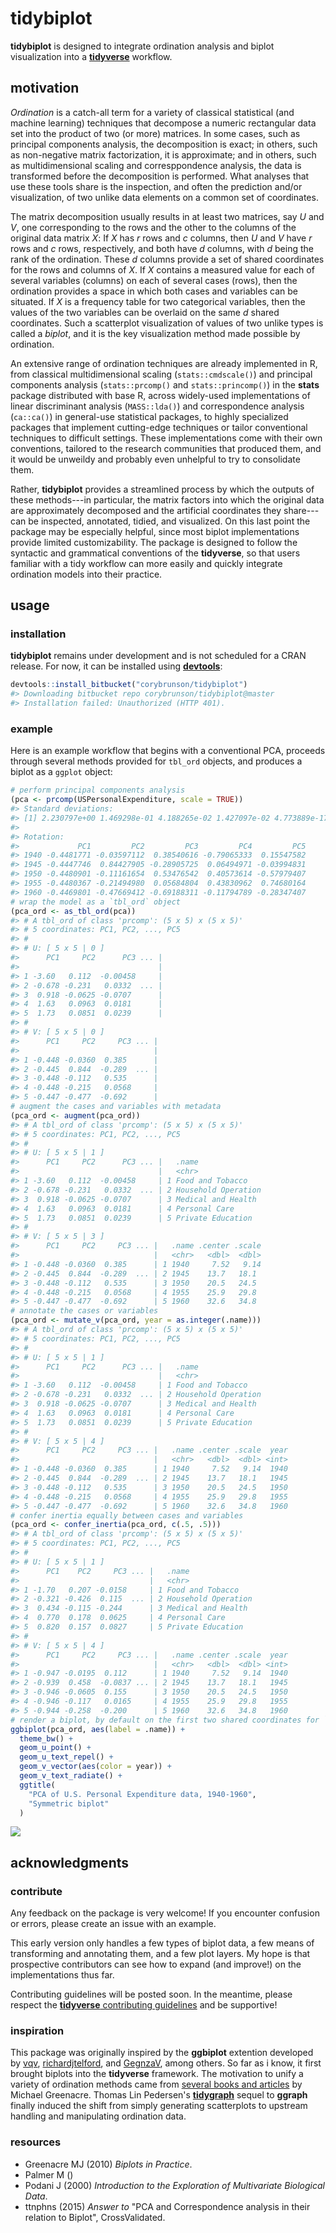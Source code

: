 
<!-- edit README.rmd -->
tidybiplot
==========

**tidybiplot** is designed to integrate ordination analysis and biplot visualization into a [**tidyverse**](https://github.com/tidyverse/tidyverse) workflow.

motivation
----------

*Ordination* is a catch-all term for a variety of classical statistical (and machine learning) techniques that decompose a numeric rectangular data set into the product of two (or more) matrices. In some cases, such as principal components analysis, the decomposition is exact; in others, such as non-negative matrix factorization, it is approximate; and in others, such as multidimensional scaling and corresppondence analysis, the data is transformed before the decomposition is performed. What analyses that use these tools share is the inspection, and often the prediction and/or visualization, of two unlike data elements on a common set of coordinates.

The matrix decomposition usually results in at least two matrices, say *U* and *V*, one corresponding to the rows and the other to the columns of the original data matrix *X*: If *X* has *r* rows and *c* columns, then *U* and *V* have *r* rows and *c* rows, respectively, and both have *d* columns, with *d* being the rank of the ordination. These *d* columns provide a set of shared coordinates for the rows and columns of *X*. If *X* contains a measured value for each of several variables (columns) on each of several cases (rows), then the ordination provides a space in which both cases and variables can be situated. If *X* is a frequency table for two categorical variables, then the values of the two variables can be overlaid on the same *d* shared coordinates. Such a scatterplot visualization of values of two unlike types is called a *biplot*, and it is the key visualization method made possible by ordination.

An extensive range of ordination techniques are already implemented in R, from classical multidimensional scaling (`stats::cmdscale()`) and principal components analysis (`stats::prcomp()` and `stats::princomp()`) in the **stats** package distributed with base R, across widely-used implementations of linear discriminant analysis (`MASS::lda()`) and correspondence analysis (`ca::ca()`) in general-use statistical packages, to highly specialized packages that implement cutting-edge techniques or tailor conventional techniques to difficult settings. These implementations come with their own conventions, tailored to the research communities that produced them, and it would be unweildy and probably even unhelpful to try to consolidate them.

Rather, **tidybiplot** provides a streamlined process by which the outputs of these methods---in particular, the matrix factors into which the original data are approximately decomposed and the artificial coordinates they share---can be inspected, annotated, tidied, and visualized. On this last point the package may be especially helpful, since most biplot implementations provide limited customizability. The package is designed to follow the syntactic and grammatical conventions of the **tidyverse**, so that users familiar with a tidy workflow can more easily and quickly integrate ordination models into their practice.

usage
-----

### installation

**tidybiplot** remains under development and is not scheduled for a CRAN release. For now, it can be installed using [**devtools**](https://github.com/r-lib/devtools):

``` r
devtools::install_bitbucket("corybrunson/tidybiplot")
#> Downloading bitbucket repo corybrunson/tidybiplot@master
#> Installation failed: Unauthorized (HTTP 401).
```

### example

Here is an example workflow that begins with a conventional PCA, proceeds through several methods provided for `tbl_ord` objects, and produces a biplot as a `ggplot` object:

``` r
# perform principal components analysis
(pca <- prcomp(USPersonalExpenditure, scale = TRUE))
#> Standard deviations:
#> [1] 2.230797e+00 1.469298e-01 4.188265e-02 1.427097e-02 4.773889e-17
#> 
#> Rotation:
#>             PC1         PC2         PC3         PC4         PC5
#> 1940 -0.4481771 -0.03597112  0.38540616 -0.79065333  0.15547582
#> 1945 -0.4447746  0.84427905 -0.28905725  0.06494971 -0.03994831
#> 1950 -0.4480901 -0.11161654  0.53476542  0.40573614 -0.57979407
#> 1955 -0.4480367 -0.21494980  0.05684804  0.43830962  0.74680164
#> 1960 -0.4469801 -0.47669412 -0.69188311 -0.11794789 -0.28347407
# wrap the model as a `tbl_ord` object
(pca_ord <- as_tbl_ord(pca))
#> # A tbl_ord of class 'prcomp': (5 x 5) x (5 x 5)'
#> # 5 coordinates: PC1, PC2, ..., PC5
#> # 
#> # U: [ 5 x 5 | 0 ]
#>      PC1     PC2      PC3 ... | 
#>                               | 
#> 1 -3.60   0.112  -0.00458     | 
#> 2 -0.678 -0.231   0.0332  ... | 
#> 3  0.918 -0.0625 -0.0707      | 
#> 4  1.63   0.0963  0.0181      | 
#> 5  1.73   0.0851  0.0239      | 
#> # 
#> # V: [ 5 x 5 | 0 ]
#>      PC1     PC2     PC3 ... | 
#>                              | 
#> 1 -0.448 -0.0360  0.385      | 
#> 2 -0.445  0.844  -0.289  ... | 
#> 3 -0.448 -0.112   0.535      | 
#> 4 -0.448 -0.215   0.0568     | 
#> 5 -0.447 -0.477  -0.692      |
# augment the cases and variables with metadata
(pca_ord <- augment(pca_ord))
#> # A tbl_ord of class 'prcomp': (5 x 5) x (5 x 5)'
#> # 5 coordinates: PC1, PC2, ..., PC5
#> # 
#> # U: [ 5 x 5 | 1 ]
#>      PC1     PC2      PC3 ... |   .name              
#>                               |   <chr>              
#> 1 -3.60   0.112  -0.00458     | 1 Food and Tobacco   
#> 2 -0.678 -0.231   0.0332  ... | 2 Household Operation
#> 3  0.918 -0.0625 -0.0707      | 3 Medical and Health 
#> 4  1.63   0.0963  0.0181      | 4 Personal Care      
#> 5  1.73   0.0851  0.0239      | 5 Private Education  
#> # 
#> # V: [ 5 x 5 | 3 ]
#>      PC1     PC2     PC3 ... |   .name .center .scale
#>                              |   <chr>   <dbl>  <dbl>
#> 1 -0.448 -0.0360  0.385      | 1 1940     7.52   9.14
#> 2 -0.445  0.844  -0.289  ... | 2 1945    13.7   18.1 
#> 3 -0.448 -0.112   0.535      | 3 1950    20.5   24.5 
#> 4 -0.448 -0.215   0.0568     | 4 1955    25.9   29.8 
#> 5 -0.447 -0.477  -0.692      | 5 1960    32.6   34.8
# annotate the cases or variables
(pca_ord <- mutate_v(pca_ord, year = as.integer(.name)))
#> # A tbl_ord of class 'prcomp': (5 x 5) x (5 x 5)'
#> # 5 coordinates: PC1, PC2, ..., PC5
#> # 
#> # U: [ 5 x 5 | 1 ]
#>      PC1     PC2      PC3 ... |   .name              
#>                               |   <chr>              
#> 1 -3.60   0.112  -0.00458     | 1 Food and Tobacco   
#> 2 -0.678 -0.231   0.0332  ... | 2 Household Operation
#> 3  0.918 -0.0625 -0.0707      | 3 Medical and Health 
#> 4  1.63   0.0963  0.0181      | 4 Personal Care      
#> 5  1.73   0.0851  0.0239      | 5 Private Education  
#> # 
#> # V: [ 5 x 5 | 4 ]
#>      PC1     PC2     PC3 ... |   .name .center .scale  year
#>                              |   <chr>   <dbl>  <dbl> <int>
#> 1 -0.448 -0.0360  0.385      | 1 1940     7.52   9.14  1940
#> 2 -0.445  0.844  -0.289  ... | 2 1945    13.7   18.1   1945
#> 3 -0.448 -0.112   0.535      | 3 1950    20.5   24.5   1950
#> 4 -0.448 -0.215   0.0568     | 4 1955    25.9   29.8   1955
#> 5 -0.447 -0.477  -0.692      | 5 1960    32.6   34.8   1960
# confer inertia equally between cases and variables
(pca_ord <- confer_inertia(pca_ord, c(.5, .5)))
#> # A tbl_ord of class 'prcomp': (5 x 5) x (5 x 5)'
#> # 5 coordinates: PC1, PC2, ..., PC5
#> # 
#> # U: [ 5 x 5 | 1 ]
#>      PC1    PC2     PC3 ... |   .name              
#>                             |   <chr>              
#> 1 -1.70   0.207 -0.0158     | 1 Food and Tobacco   
#> 2 -0.321 -0.426  0.115  ... | 2 Household Operation
#> 3  0.434 -0.115 -0.244      | 3 Medical and Health 
#> 4  0.770  0.178  0.0625     | 4 Personal Care      
#> 5  0.820  0.157  0.0827     | 5 Private Education  
#> # 
#> # V: [ 5 x 5 | 4 ]
#>      PC1     PC2     PC3 ... |   .name .center .scale  year
#>                              |   <chr>   <dbl>  <dbl> <int>
#> 1 -0.947 -0.0195  0.112      | 1 1940     7.52   9.14  1940
#> 2 -0.939  0.458  -0.0837 ... | 2 1945    13.7   18.1   1945
#> 3 -0.946 -0.0605  0.155      | 3 1950    20.5   24.5   1950
#> 4 -0.946 -0.117   0.0165     | 4 1955    25.9   29.8   1955
#> 5 -0.944 -0.258  -0.200      | 5 1960    32.6   34.8   1960
# render a biplot, by default on the first two shared coordinates for `x` and `y`
ggbiplot(pca_ord, aes(label = .name)) +
  theme_bw() +
  geom_u_point() +
  geom_u_text_repel() +
  geom_v_vector(aes(color = year)) +
  geom_v_text_radiate() +
  ggtitle(
    "PCA of U.S. Personal Expenditure data, 1940-1960",
    "Symmetric biplot"
  )
```

![](man/figures/README-example-1.png)

acknowledgments
---------------

### contribute

Any feedback on the package is very welcome! If you encounter confusion or errors, please create an issue with an example.

This early version only handles a few types of biplot data, a few means of transforming and annotating them, and a few plot layers. My hope is that prospective contributors can see how to expand (and improve!) on the implementations thus far.

Contributing guidelines will be posted soon. In the meantime, please respect the [**tidyverse** contributing guidelines](https://www.tidyverse.org/articles/2017/08/contributing/) and be supportive!

### inspiration

This package was originally inspired by the **ggbiplot** extention developed by [vqv](https://github.com/vqv/ggbiplot), [richardjtelford](https://github.com/richardjtelford/ggbiplot), and [GegnzaV](https://github.com/GegznaV/ggbiplot), among others. So far as i know, it first brought biplots into the **tidyverse** framework. The motivation to unify a variety of ordination methods came from [several books and articles](https://www.barcelonagse.eu/research/publications/all?author=Michael%20Greenacre) by Michael Greenacre. Thomas Lin Pedersen's [**tidygraph**](https://github.com/thomasp85/tidygraph) sequel to **ggraph** finally induced the shift from simply generating scatterplots to upstream handling and manipulating ordination data.

### resources

-   Greenacre MJ (2010) *Biplots in Practice*.
-   Palmer M ()
-   Podani J (2000) *Introduction to the Exploration of Multivariate Biological Data*.
-   ttnphns (2015) *Answer to* "PCA and Correspondence analysis in their relation to Biplot", CrossValidated.
